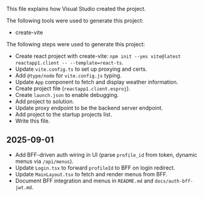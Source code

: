 This file explains how Visual Studio created the project.

The following tools were used to generate this project:
- create-vite

The following steps were used to generate this project:
- Create react project with create-vite: `npm init --yes vite@latest reactapp1.client -- --template=react-ts`.
- Update `vite.config.ts` to set up proxying and certs.
- Add `@type/node` for `vite.config.js` typing.
- Update `App` component to fetch and display weather information.
- Create project file (`reactapp1.client.esproj`).
- Create `launch.json` to enable debugging.
- Add project to solution.
- Update proxy endpoint to be the backend server endpoint.
- Add project to the startup projects list.
- Write this file.

## 2025-09-01

- Add BFF-driven auth wiring in UI (parse `profile_id` from token, dynamic menus via `/api/menus`).
- Update `Login.tsx` to forward `profileId` to BFF on login redirect.
- Update `MainLayout.tsx` to fetch and render menus from BFF.
- Document BFF integration and menus in `README.md` and `docs/auth-bff-jwt.md`.
